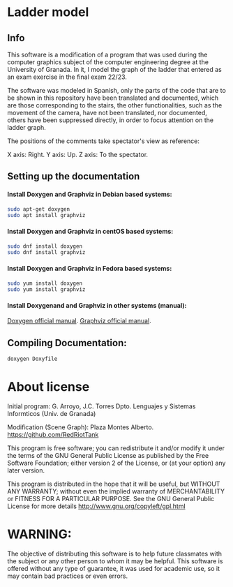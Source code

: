 #  Ladder model

## Info

This software is a modification of a program that was used during the computer graphics subject of the computer engineering degree at the University of Granada. In it, I model the graph of the ladder that entered as an exam exercise in the final exam 22/23.

The software was modeled in Spanish, only the parts of the code that are to be shown in this repository have been translated and documented, which are those corresponding to the stairs, the other functionalities, such as the movement of the camera, have not been translated, nor documented, others have been suppressed directly, in order to focus attention on the ladder graph.

The positions of the comments take spectator's view as reference:

  X axis: Right.
  Y axis: Up.
  Z axis: To the spectator.

## Setting up the documentation
#### Install Doxygen and Graphviz in Debian based systems:
```sh
sudo apt-get doxygen
sudo apt install graphviz
```

#### Install Doxygen and Graphviz in centOS based systems:
```sh
sudo dnf install doxygen
sudo dnf install graphviz
```
#### Install Doxygen and Graphviz in Fedora based systems:
```sh
sudo yum install doxygen
sudo yum install graphviz
```

#### Install Doxygenand and Graphviz in other systems (manual):
[Doxygen official manual](https://www.doxygen.nl/manual/install.html).
[Graphviz official manual](https://graphviz.org/download/).

## Compiling Documentation:
```sh
doxygen Doxyfile
```

# About license

  Initial program:
    G. Arroyo, J.C. Torres 
    Dpto. Lenguajes y Sistemas Informticos
    (Univ. de Granada)

  Modification (Scene Graph):
    Plaza Montes Alberto.
    https://github.com/RedRiotTank

 This program is free software; you can redistribute it and/or
 modify it under the terms of the GNU General Public License
 as published by the Free Software Foundation; either version 2
 of the License, or (at your option) any later version.

 This program is distributed in the hope that it will be useful,
 but WITHOUT ANY WARRANTY; without even the implied warranty of
 MERCHANTABILITY or FITNESS FOR A PARTICULAR PURPOSE.  See the
 GNU General Public License for more details 
 http://www.gnu.org/copyleft/gpl.html

 # WARNING: 
 The objective of distributing this software is to help future classmates with the subject or any other person to whom it may be helpful. This software is offered without any type of guarantee, it was used for academic use, so it may contain bad practices or even errors.